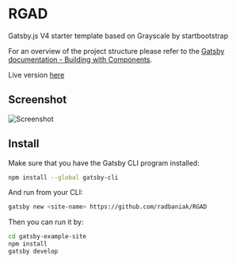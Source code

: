 # RGAD

Gatsby.js V4 starter template based on Grayscale by startbootstrap

For an overview of the project structure please refer to the [Gatsby documentation - Building with Components](https://www.gatsbyjs.org/docs/building-with-components/).

Live version [here](https://www.rgadarlington.com/)

## Screenshot

![Screenshot](./src/assets/img/demo)

## Install

Make sure that you have the Gatsby CLI program installed:

```sh
npm install --global gatsby-cli
```

And run from your CLI:

```sh
gatsby new <site-name> https://github.com/radbaniak/RGAD
```

Then you can run it by:

```sh
cd gatsby-example-site
npm install
gatsby develop
```
